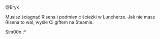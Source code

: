 @Eryk

Musisz ściągnąć Risena i podmienić ścieżki w Luncherze.
Jak nie masz Risena to wal, wyśle Ci giftem na Steamie.

Sim00n :*